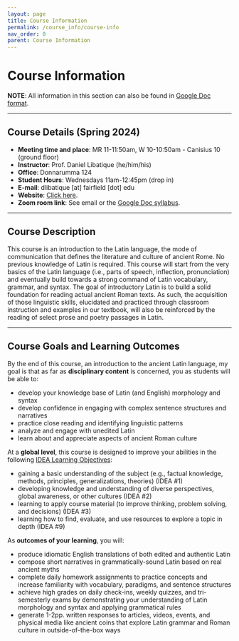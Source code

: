 ```yaml
---
layout: page
title: Course Information
permalink: /course_info/course-info
nav_order: 0
parent: Course Information
---
```


# Course Information

**NOTE**: All information in this section can also be found in [Google Doc format](https://docs.google.com/document/d/1YvH7cW6pqdovToqXV6y-GljWOTeEAo5QDiooJZAunZI/edit?usp=sharing).

***

## Course Details (Spring 2024)

* **Meeting time and place**: MR 11-11:50am, W 10-10:50am - Canisius 10 (ground floor)  
* **Instructor**: Prof. Daniel Libatique (he/him/his)  
* **Office**: Donnarumma 124  
* **Student Hours**: Wednesdays 11am-12:45pm (drop in)  
* **E-mail**: dlibatique [at] fairfield [dot] edu  
* **Website**: [Click here](https://libatique.info).  
* **Zoom room link**: See email or the [Google Doc syllabus](https://docs.google.com/document/d/1YvH7cW6pqdovToqXV6y-GljWOTeEAo5QDiooJZAunZI/edit?usp=sharing).

***

## Course Description

This course is an introduction to the Latin language, the mode of communication that defines the literature and culture of ancient Rome. No previous knowledge of Latin is required. This course will start from the very basics of the Latin language (i.e., parts of speech, inflection, pronunciation) and eventually build towards a strong command of Latin vocabulary, grammar, and syntax. The goal of introductory Latin is to build a solid foundation for reading actual ancient Roman texts. As such, the acquisition of those linguistic skills, elucidated and practiced through classroom instruction and examples in our textbook, will also be reinforced by the reading of select prose and poetry passages in Latin.

***

## Course Goals and Learning Outcomes

By the end of this course, an introduction to the ancient Latin language, my goal is that as far as **disciplinary content** is concerned, you as students will be able to:
* develop your knowledge base of Latin (and English) morphology and syntax
* develop confidence in engaging with complex sentence structures and narratives
* practice close reading and identifying linguistic patterns
* analyze and engage with unedited Latin
* learn about and appreciate aspects of ancient Roman culture

At a **global level**, this course is designed to improve your abilities in the following [IDEA Learning Objectives](https://www.ideaedu.org/idea-notes-on-learning/):
* gaining a basic understanding of the subject (e.g., factual knowledge, methods, principles, generalizations, theories) (IDEA #1)
* developing knowledge and understanding of diverse perspectives, global awareness, or other cultures (IDEA #2)
* learning to apply course material (to improve thinking, problem solving, and decisions) (IDEA #3)
* learning how to find, evaluate, and use resources to explore a topic in depth (IDEA #9)

As **outcomes of your learning**, you will:
* produce idiomatic English translations of both edited and authentic Latin
* compose short narratives in grammatically-sound Latin based on real ancient myths
* complete daily homework assignments to practice concepts and increase familiarity with vocabulary, paradigms, and sentence structures
* achieve high grades on daily check-ins, weekly quizzes, and tri-semesterly exams by demonstrating your understanding of Latin morphology and syntax and applying grammatical rules
* generate 1-2pp. written responses to articles, videos, events, and physical media like ancient coins that explore Latin grammar and Roman culture in outside-of-the-box ways

